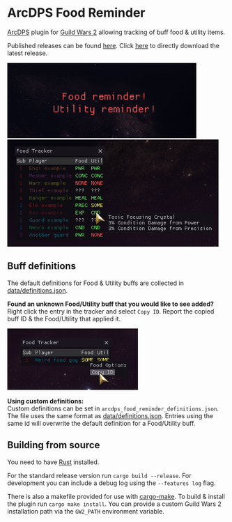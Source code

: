 # ArcDPS Food Reminder
[ArcDPS](https://deltaconnected.com/arcdps) plugin for [Guild Wars 2](https://guildwars2.com) allowing tracking of buff food & utility items.

Published releases can be found [here](../../releases). Click [here](../../releases/latest/download/arcdps_food_reminder.dll) to directly download the latest release.

![Reminder screenshot](./screenshots/reminder.png)
![Tracker screenshot](./screenshots/tracker.png)

## Buff definitions
The default definitions for Food & Utility buffs are collected in [data/definitions.json](./data/definitions.json).

**Found an unknown Food/Utility buff that you would like to see added?**  
Right click the entry in the tracker and select `Copy ID`.
Report the copied buff ID & the Food/Utility that applied it.

![Reporting unknown buff](./screenshots/unknown.png)

**Using custom definitions:**  
Custom definitions can be set in `arcdps_food_reminder_definitions.json`.
The file uses the same format as [data/definitions.json](./data/definitions.json).
Entries using the same id will overwrite the default definition for a Food/Utility buff.

## Building from source
You need to have [Rust](https://www.rust-lang.org/learn/get-started) installed.

For the standard release version run `cargo build --release`.
For development you can include a debug log using the `--features log` flag.

There is also a makefile provided for use with [cargo-make](https://github.com/sagiegurari/cargo-make).
To build & install the plugin run `cargo make install`.
You can provide a custom Guild Wars 2 installation path via the `GW2_PATH` environment variable.
